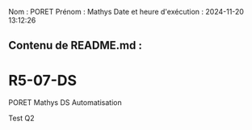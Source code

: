 Nom : PORET
Prénom : Mathys
Date et heure d'exécution : 2024-11-20 13:12:26

Contenu de README.md :
-----------------------
# R5-07-DS

PORET Mathys DS Automatisation

Test Q2
